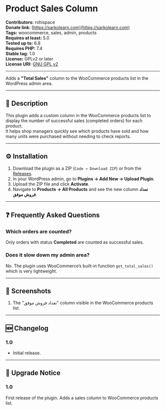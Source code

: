 # Product Sales Column

**Contributors:** rohispace  
**Donate link:** [https://sarkolearn.com](https://sarkolearn.com)  
**Tags:** woocommerce, sales, admin, products  
**Requires at least:** 5.0  
**Tested up to:** 6.8  
**Requires PHP:** 7.4  
**Stable tag:** 1.0  
**License:** GPLv2 or later  
**License URI:** [GNU GPL v2](https://www.gnu.org/licenses/gpl-2.0.html)  

---

Adds a **"Total Sales"** column to the WooCommerce products list in the WordPress admin area.

---

## 📖 Description
This plugin adds a custom column in the WooCommerce products list to display the number of successful sales (completed orders) for each product.  
It helps shop managers quickly see which products have sold and how many units were purchased without needing to check reports.

---

## ⚙️ Installation
1. Download the plugin as a ZIP (`Code → Download ZIP`) or from the [Releases](../../releases).  
2. In your WordPress admin, go to **Plugins → Add New → Upload Plugin**.  
3. Upload the ZIP file and click **Activate**.  
4. Navigate to **Products → All Products** and see the new column **تعداد فروش موفق**.

---

## ❓ Frequently Asked Questions

### Which orders are counted?
Only orders with status **Completed** are counted as successful sales.

### Does it slow down my admin area?
No. The plugin uses WooCommerce’s built-in function `get_total_sales()` which is very lightweight.

---

## 📸 Screenshots
1. The "تعداد فروش موفق" column visible in the WooCommerce products list.

---

## 🆕 Changelog

### 1.0
* Initial release.

---

## 🔔 Upgrade Notice

### 1.0
First release of the plugin. Adds a sales column to WooCommerce products list.
